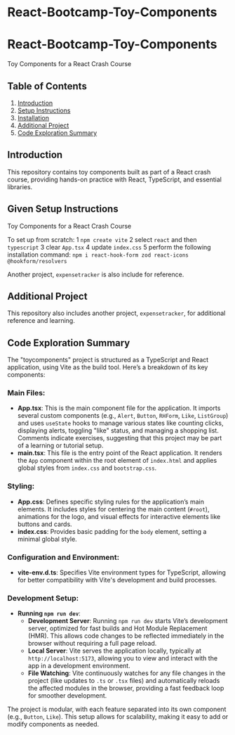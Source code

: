 # React-Bootcamp-Toy-Components

# React-Bootcamp-Toy-Components

Toy Components for a React Crash Course

## Table of Contents
1. [Introduction](#introduction)
2. [Setup Instructions](#Given-setup-instructions)
3. [Installation](#installation)
4. [Additional Project](#additional-project)
5. [Code Exploration Summary](#Code-Exploration-Summary)

## Introduction
This repository contains toy components built as part of a React crash course, providing hands-on practice with React, TypeScript, and essential libraries.

## Given Setup Instructions

Toy Components for a React Crash Course

To set up from scratch:
1 `npm create vite`
2 select `react` and then `typescript`
3 clear `App.tsx`
4 update `index.css`
5 perform the following installation command: `npm i react-hook-form zod react-icons @hookform/resolvers`

Another project, `expensetracker` is also include for reference.

## Additional Project
This repository also includes another project, `expensetracker`, for additional reference and learning.

## Code Exploration Summary
The "toycomponents" project is structured as a TypeScript and React application, using Vite as the build tool. Here’s a breakdown of its key components:

### Main Files:
- **App.tsx**: This is the main component file for the application. It imports several custom components (e.g., `Alert`, `Button`, `RHForm`, `Like`, `ListGroup`) and uses `useState` hooks to manage various states like counting clicks, displaying alerts, toggling "like" status, and managing a shopping list. Comments indicate exercises, suggesting that this project may be part of a learning or tutorial setup.
- **main.tsx**: This file is the entry point of the React application. It renders the `App` component within the root element of `index.html` and applies global styles from `index.css` and `bootstrap.css`.

### Styling:
- **App.css**: Defines specific styling rules for the application’s main elements. It includes styles for centering the main content (`#root`), animations for the logo, and visual effects for interactive elements like buttons and cards.
- **index.css**: Provides basic padding for the `body` element, setting a minimal global style.

### Configuration and Environment:
- **vite-env.d.ts**: Specifies Vite environment types for TypeScript, allowing for better compatibility with Vite's development and build processes.

### Development Setup:
- **Running `npm run dev`**:
   - **Development Server**: Running `npm run dev` starts Vite’s development server, optimized for fast builds and Hot Module Replacement (HMR). This allows code changes to be reflected immediately in the browser without requiring a full page reload.
   - **Local Server**: Vite serves the application locally, typically at `http://localhost:5173`, allowing you to view and interact with the app in a development environment.
   - **File Watching**: Vite continuously watches for any file changes in the project (like updates to `.ts` or `.tsx` files) and automatically reloads the affected modules in the browser, providing a fast feedback loop for smoother development.

The project is modular, with each feature separated into its own component (e.g., `Button`, `Like`). This setup allows for scalability, making it easy to add or modify components as needed.






